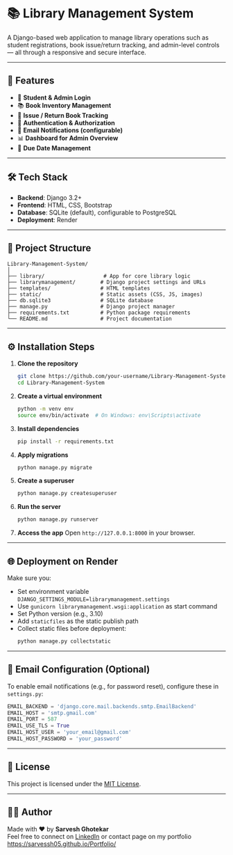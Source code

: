 # 📚 Library Management System

A Django-based web application to manage library operations such as student registrations, book issue/return tracking, and admin-level controls — all through a responsive and secure interface.

---

## 🚀 Features

- 👤 **Student & Admin Login**
- 📚 **Book Inventory Management**
- 🔄 **Issue / Return Book Tracking**
- 🔐 **Authentication & Authorization**
- 📩 **Email Notifications (configurable)**
- 📊 **Dashboard for Admin Overview**
- 📅 **Due Date Management**

---

## 🛠 Tech Stack

- **Backend**: Django 3.2+
- **Frontend**: HTML, CSS, Bootstrap
- **Database**: SQLite (default), configurable to PostgreSQL
- **Deployment**: Render

---

## 📂 Project Structure

```
Library-Management-System/
│
├── library/                   # App for core library logic
├── librarymanagement/        # Django project settings and URLs
├── templates/                # HTML templates
├── static/                   # Static assets (CSS, JS, images)
├── db.sqlite3                # SQLite database
├── manage.py                 # Django project manager
├── requirements.txt          # Python package requirements
└── README.md                 # Project documentation
```

---

## ⚙️ Installation Steps

1. **Clone the repository**
   ```bash
   git clone https://github.com/your-username/Library-Management-System.git
   cd Library-Management-System
   ```

2. **Create a virtual environment**
   ```bash
   python -m venv env
   source env/bin/activate  # On Windows: env\Scripts\activate
   ```

3. **Install dependencies**
   ```bash
   pip install -r requirements.txt
   ```

4. **Apply migrations**
   ```bash
   python manage.py migrate
   ```

5. **Create a superuser**
   ```bash
   python manage.py createsuperuser
   ```

6. **Run the server**
   ```bash
   python manage.py runserver
   ```

7. **Access the app**
   Open `http://127.0.0.1:8000` in your browser.

---

## 🌐 Deployment on Render

Make sure you:

- Set environment variable `DJANGO_SETTINGS_MODULE=librarymanagement.settings`
- Use `gunicorn librarymanagement.wsgi:application` as start command
- Set Python version (e.g., 3.10)
- Add `staticfiles` as the static publish path
- Collect static files before deployment:
  ```bash
  python manage.py collectstatic
  ```

---

## 📧 Email Configuration (Optional)

To enable email notifications (e.g., for password reset), configure these in `settings.py`:

```python
EMAIL_BACKEND = 'django.core.mail.backends.smtp.EmailBackend'
EMAIL_HOST = 'smtp.gmail.com'
EMAIL_PORT = 587
EMAIL_USE_TLS = True
EMAIL_HOST_USER = 'your_email@gmail.com'
EMAIL_HOST_PASSWORD = 'your_password'
```

---

## 🧾 License

This project is licensed under the [MIT License](LICENSE).

---

## 🙋‍♂️ Author

Made with ❤️ by **Sarvesh Ghotekar**  
Feel free to connect on [LinkedIn](https://www.linkedin.com/in/sarveshghotekar/) or contact page on my portfolio https://sarvessh05.github.io/Portfolio/
